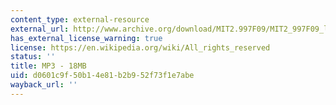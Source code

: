 ```yaml
---
content_type: external-resource
external_url: http://www.archive.org/download/MIT2.997F09/MIT2_997F09_lec08.mp3
has_external_license_warning: true
license: https://en.wikipedia.org/wiki/All_rights_reserved
status: ''
title: MP3 - 18MB
uid: d0601c9f-50b1-4e81-b2b9-52f73f1e7abe
wayback_url: ''
---
```

